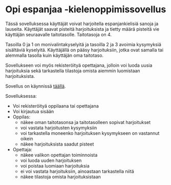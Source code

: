 # Opi espanjaa -kielenoppimissovellus

Tässä sovelluksessa käyttäjät voivat harjoitella espanjankielisiä sanoja ja lauseita. Käyttäjät saavat pisteitä harjoituksista ja tietty määrä pisteitä vie käyttäjän seuraavalle taitotasolle. Taitotasoja on 4.

Tasoilla 0 ja 1 on monivalintakyselyitä ja tasoilla 2 ja 3 avoimia kysymyksiä sisältäviä kyselyitä. Käyttäjällä on pääsy harjoituksiin, jotka ovat samalla tai alemmalla tasolla kuin käyttäjän oma taitotaso.

Sovellukseen voi myös rekisteröityä opettajana, jolloin voi luoda uusia harjoituksia sekä tarkastella tilastoja omista aiemmin luomistaan harjoituksista. 

Sovellus on käynnissä [täällä](https://tsoha-language-learning.herokuapp.com/).

Sovelluksessa:
- Voi rekisteröityä oppilaana tai opettajana
- Voi kirjautua sisään
- Oppilas:
  - näkee oman taitotasonsa ja taitotasolleen sopivat harjoitukset
  - voi vastata harjoitusten kysymyksiin
  - voi tarkastella moneenko harjoituksen kysymykseen on vastannut oikein
  - näkee harjoituksista saadut pisteet
- Opettaja:
  - näkee valikon opettajan toiminnoista
  - voi luoda uuden harjoituksen
  - voi poistaa luomiaan harjoituksia
  - ei voi vastata harjoituksiin, ainoastaan tarkastella niitä
  - näkee tilastoja omista harjoituksistaan

